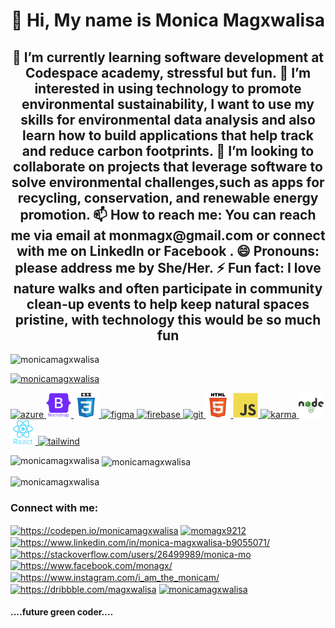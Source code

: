 
<h1 align="center">👋 Hi, My name is Monica Magxwalisa </h1>
<h2 align="center">🌱 I’m currently learning software development at Codespace academy, stressful but fun.
👀 I’m interested in using technology to promote environmental sustainability, 
      I want to use my skills for environmental data analysis and also learn how to build applications that help track and reduce carbon footprints.
💞️ I’m looking to collaborate on projects that leverage software to solve environmental challenges,such as apps for recycling, conservation, and renewable energy promotion.      
📫 How to reach me: You can reach me via email at monmagx@gmail.com or connect with me on LinkedIn or Facebook .
😄 Pronouns: please address me by She/Her.
⚡ Fun fact: I love nature walks and often participate in community clean-up events to help keep natural spaces pristine, 
        with technology this would be so much fun</h2>

<p align="left"> <img src="https://komarev.com/ghpvc/?username=monicamagxwalisa&label=Profile%20views&color=0e75b6&style=flat" alt="monicamagxwalisa" /> </p>


<p align="left"> <a href="https://github.com/ryo-ma/github-profile-trophy"><img src="https://github-profile-trophy.vercel.app/?username=monicamagxwalisa" alt="monicamagxwalisa" /></a> </p>



<p align="left"> <a href="https://azure.microsoft.com/en-in/" target="_blank" rel="noreferrer"> <img src="https://www.vectorlogo.zone/logos/microsoft_azure/microsoft_azure-icon.svg" alt="azure" width="40" height="40"/> </a> <a href="https://getbootstrap.com" target="_blank" rel="noreferrer"> <img src="https://raw.githubusercontent.com/devicons/devicon/master/icons/bootstrap/bootstrap-plain-wordmark.svg" alt="bootstrap" width="40" height="40"/> </a> <a href="https://www.w3schools.com/css/" target="_blank" rel="noreferrer"> <img src="https://raw.githubusercontent.com/devicons/devicon/master/icons/css3/css3-original-wordmark.svg" alt="css3" width="40" height="40"/> </a> <a href="https://www.figma.com/" target="_blank" rel="noreferrer"> <img src="https://www.vectorlogo.zone/logos/figma/figma-icon.svg" alt="figma" width="40" height="40"/> </a> <a href="https://firebase.google.com/" target="_blank" rel="noreferrer"> <img src="https://www.vectorlogo.zone/logos/firebase/firebase-icon.svg" alt="firebase" width="40" height="40"/> </a> <a href="https://git-scm.com/" target="_blank" rel="noreferrer"> <img src="https://www.vectorlogo.zone/logos/git-scm/git-scm-icon.svg" alt="git" width="40" height="40"/> </a> <a href="https://www.w3.org/html/" target="_blank" rel="noreferrer"> <img src="https://raw.githubusercontent.com/devicons/devicon/master/icons/html5/html5-original-wordmark.svg" alt="html5" width="40" height="40"/> </a> <a href="https://developer.mozilla.org/en-US/docs/Web/JavaScript" target="_blank" rel="noreferrer"> <img src="https://raw.githubusercontent.com/devicons/devicon/master/icons/javascript/javascript-original.svg" alt="javascript" width="40" height="40"/> </a> <a href="https://karma-runner.github.io/latest/index.html" target="_blank" rel="noreferrer"> <img src="https://raw.githubusercontent.com/detain/svg-logos/780f25886640cef088af994181646db2f6b1a3f8/svg/karma.svg" alt="karma" width="40" height="40"/> </a> <a href="https://nodejs.org" target="_blank" rel="noreferrer"> <img src="https://raw.githubusercontent.com/devicons/devicon/master/icons/nodejs/nodejs-original-wordmark.svg" alt="nodejs" width="40" height="40"/> </a> <a href="https://reactjs.org/" target="_blank" rel="noreferrer"> <img src="https://raw.githubusercontent.com/devicons/devicon/master/icons/react/react-original-wordmark.svg" alt="react" width="40" height="40"/> </a> <a href="https://tailwindcss.com/" target="_blank" rel="noreferrer"> <img src="https://www.vectorlogo.zone/logos/tailwindcss/tailwindcss-icon.svg" alt="tailwind" width="40" height="40"/> </a> </p>


<p><img align="left" src="https://github-readme-stats.vercel.app/api/top-langs?username=monicamagxwalisa&show_icons=true&locale=en&layout=compact" alt="monicamagxwalisa" /></p>

<p>&nbsp;<img align="center" src="https://github-readme-stats.vercel.app/api?username=monicamagxwalisa&show_icons=true&theme=true" alt="monicamagxwalisa" /></p>

<p><img align="center" src="https://github-readme-streak-stats.herokuapp.com/?user=monicamagxwalisa&" alt="monicamagxwalisa" /></p>

<h3 align="left">Connect with me:</h3>

<p align="left">
<a href="https://codepen.io/https://codepen.io/monicamagxwalisa" target="blank"><img align="center" src="https://raw.githubusercontent.com/rahuldkjain/github-profile-readme-generator/master/src/images/icons/Social/codepen.svg" alt="https://codepen.io/monicamagxwalisa" height="30" width="40" /></a>
<a href="https://twitter.com/momagx9212" target="blank"><img align="center" src="https://raw.githubusercontent.com/rahuldkjain/github-profile-readme-generator/master/src/images/icons/Social/twitter.svg" alt="momagx9212" height="30" width="40" /></a>
<a href="https://linkedin.com/in/https://www.linkedin.com/in/monica-magxwalisa-b9055071/" target="blank"><img align="center" src="https://raw.githubusercontent.com/rahuldkjain/github-profile-readme-generator/master/src/images/icons/Social/linked-in-alt.svg" alt="https://www.linkedin.com/in/monica-magxwalisa-b9055071/" height="30" width="40" /></a>
<a href="https://stackoverflow.com/users/https://stackoverflow.com/users/26499989/monica-mo" target="blank"><img align="center" src="https://raw.githubusercontent.com/rahuldkjain/github-profile-readme-generator/master/src/images/icons/Social/stack-overflow.svg" alt="https://stackoverflow.com/users/26499989/monica-mo" height="30" width="40" /></a>
<a href="https://fb.com/https://www.facebook.com/monagx/" target="blank"><img align="center" src="https://raw.githubusercontent.com/rahuldkjain/github-profile-readme-generator/master/src/images/icons/Social/facebook.svg" alt="https://www.facebook.com/monagx/" height="30" width="40" /></a>
<a href="https://instagram.com/https://www.instagram.com/i_am_the_monicam/" target="blank"><img align="center" src="https://raw.githubusercontent.com/rahuldkjain/github-profile-readme-generator/master/src/images/icons/Social/instagram.svg" alt="https://www.instagram.com/i_am_the_monicam/" height="30" width="40" /></a>
<a href="https://dribbble.com/https://dribbble.com/magxwalisa" target="blank"><img align="center" src="https://raw.githubusercontent.com/rahuldkjain/github-profile-readme-generator/master/src/images/icons/Social/dribbble.svg" alt="https://dribbble.com/magxwalisa" height="30" width="40" /></a>
<a href="https://discord.gg/monicamagxwalisa" target="blank"><img align="center" src="https://raw.githubusercontent.com/rahuldkjain/github-profile-readme-generator/master/src/images/icons/Social/discord.svg" alt="monicamagxwalisa" height="30" width="40" /></a>
</p>

  <h4 align= "centre">....future green coder....</h4>
